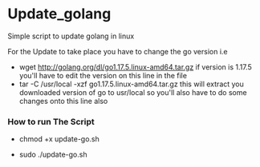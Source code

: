 # Update_golang
Simple script to update golang in linux


For the Update to take place you have to change the go version i.e


-  wget http://golang.org/dl/go1.17.5.linux-amd64.tar.gz  if version is 1.17.5 you'll have to  edit the version on this line in the file
-  tar -C /usr/local -xzf go1.17.5.linux-amd64.tar.gz this will extract you downloaded version of go to usr/local so you'll also have to do some changes onto this line also
### How to run The Script
- chmod +x update-go.sh


- sudo ./update-go.sh
